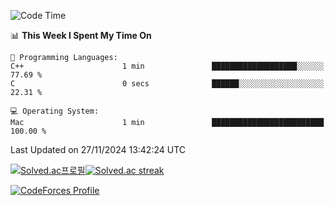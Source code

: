 
<!--START_SECTION:waka-->
![Code Time](http://img.shields.io/badge/Code%20Time-3%2C686%20hrs%2015%20mins-blue)

📊 **This Week I Spent My Time On** 

```text
💬 Programming Languages: 
C++                      1 min               ███████████████████░░░░░░   77.69 % 
C                        0 secs              ██████░░░░░░░░░░░░░░░░░░░   22.31 % 

💻 Operating System: 
Mac                      1 min               █████████████████████████   100.00 % 
```


 Last Updated on 27/11/2024 13:42:24 UTC
<!--END_SECTION:waka-->


[![Solved.ac프로필](http://mazassumnida.wtf/api/generate_badge?boj=hckim96)](https://solved.ac/hckim96)[![Solved.ac streak](http://mazandi.herokuapp.com/api?handle=hckim96&theme=dark)](https://solved.ac/hckim96)


[![CodeForces Profile](https://cf.leed.at?id=hckim96)](https://codeforces.com/profile/hckim96)

